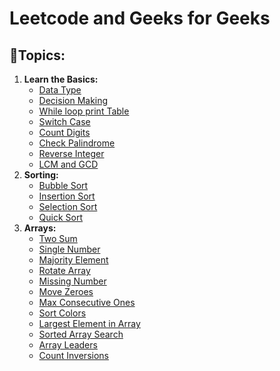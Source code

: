 # Leetcode and Geeks for Geeks 

## 📌Topics:
<ol>
  <li><b>Learn the Basics:</b><ul>
    <li><a href ="https://github.com/zerouh1/DSA/tree/main/Difficulty%3A%20Basic/Data%20Type">Data Type</a></li>
    <li><a href ="https://github.com/zerouh1/DSA/tree/main/Difficulty%3A%20Basic/Decision%20Making%20in%20Java">Decision Making</a></li>
    <li><a href ="https://github.com/zerouh1/DSA/tree/main/Difficulty%3A%20Easy/While%20loop-%20printTable%20-%20Java">While loop print Table</a></li>
    <li><a href ="https://github.com/zerouh1/DSA/tree/main/Difficulty%3A%20Basic/Java%20Switch%20Case%20statement">Switch Case</a></li>
    <li><a href ="https://github.com/zerouh1/DSA/tree/main/Difficulty%3A%20Easy/Count%20Digits">Count Digits</a></li>
    <li><a href ="https://github.com/zerouh1/DSA/tree/main/9-palindrome-number">Check Palindrome</a></li>
    <li><a href ="https://github.com/zerouh1/DSA/tree/main/7-reverse-integer">Reverse Integer</a></li>
    <li><a href ="https://github.com/zerouh1/DSA/tree/main/Difficulty%3A%20Basic/LCM%20And%20GCD">LCM and GCD</a></li>
  </ul></li>
  <li><b>Sorting:</b><ul>
    <li><a href ="https://github.com/zerouh1/DSA/tree/main/Difficulty%3A%20Easy/Bubble%20Sort">Bubble Sort</a></li>
    <li><a href ="https://github.com/zerouh1/DSA/tree/main/Difficulty%3A%20Easy/Insertion%20Sort">Insertion Sort</a></li>
    <li><a href ="https://github.com/zerouh1/DSA/tree/main/Difficulty%3A%20Easy/Selection%20Sort">Selection Sort</a></li>
    <li><a href ="https://github.com/zerouh1/DSA/tree/main/Difficulty%3A%20Medium/Quick%20Sort">Quick Sort</a></li>
  </ul></li>
  <li><b>Arrays:</b><ul>
    <li><a href ="https://github.com/zerouh1/DSA/tree/main/1-two-sum">Two Sum</a></li>
    <li><a href ="https://github.com/zerouh1/DSA/tree/main/136-single-number">Single Number</a></li>
    <li><a href ="https://github.com/zerouh1/DSA/tree/main/169-majority-element">Majority Element</a></li>
    <li><a href ="https://github.com/zerouh1/DSA/tree/main/189-rotate-array">Rotate Array</a></li>
    <li><a href ="https://github.com/zerouh1/DSA/tree/main/268-missing-number">Missing Number</a></li>
    <li><a href ="https://github.com/zerouh1/DSA/tree/main/283-move-zeroes">Move Zeroes</a></li>
    <li><a href ="https://github.com/zerouh1/DSA/tree/main/485-max-consecutive-ones">Max Consecutive Ones</a></li>
    <li><a href ="https://github.com/zerouh1/DSA/tree/main/75-sort-colors">Sort Colors</a></li>
    <li><a href ="https://github.com/zerouh1/DSA/tree/main/Difficulty%3A%20Basic/Largest%20Element%20in%20Array">Largest Element in Array</a></li>
    <li><a href ="https://github.com/zerouh1/DSA/tree/main/Difficulty%3A%20Basic/Sorted%20Array%20Search">Sorted Array Search</a></li>
    <li><a href ="https://github.com/zerouh1/DSA/tree/main/Difficulty%3A%20Easy/Array%20Leaders">Array Leaders</a></li>
    <li><a href ="https://github.com/zerouh1/DSA/tree/main/Difficulty%3A%20Medium/Count%20Inversions">Count Inversions</a></li>
  </ul></li>
</ol>
